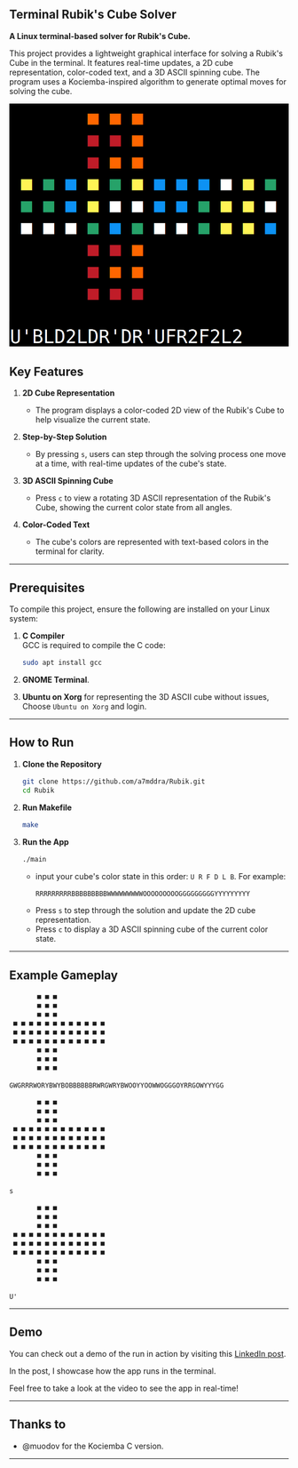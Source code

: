 ## Terminal Rubik's Cube Solver

**A Linux terminal-based solver for Rubik's Cube.**

This project provides a lightweight graphical interface for solving a Rubik's Cube in the terminal. It features real-time updates, a 2D cube representation, color-coded text, and a 3D ASCII spinning cube.
The program uses a Kociemba-inspired algorithm to generate optimal moves for solving the cube.


![App Screenshot](terminal/img.png)

## **Key Features**

1. **2D Cube Representation**
   - The program displays a color-coded 2D view of the Rubik's Cube to help visualize the current state.
  
2. **Step-by-Step Solution**
   - By pressing `s`, users can step through the solving process one move at a time, with real-time updates of the cube's state.

3. **3D ASCII Spinning Cube**
   - Press `c` to view a rotating 3D ASCII representation of the Rubik's Cube, showing the current color state from all angles.

4. **Color-Coded Text**
   - The cube's colors are represented with text-based colors in the terminal for clarity.

---

## **Prerequisites**

To compile this project, ensure the following are installed on your Linux system:


1. **C Compiler**  
   GCC is required to compile the C code:  
   ```bash
   sudo apt install gcc
   ```

2. **GNOME Terminal**.
   
3. **Ubuntu on Xorg**
   for representing the 3D ASCII cube without issues, Choose `Ubuntu on Xorg` and login.


---

## **How to Run**

1. **Clone the Repository**
   ```bash
   git clone https://github.com/a7mddra/Rubik.git
   cd Rubik
   ```

2. **Run Makefile**
   ```bash
   make
   ```

3. **Run the App**
   ```bash
   ./main
   ```

   - input your cube's color state in this order: `U R F D L B`. For example:
     ```
     RRRRRRRRRBBBBBBBBBWWWWWWWWWOOOOOOOOOGGGGGGGGGYYYYYYYYY
     ```
   - Press `s` to step through the solution and update the 2D cube representation.
   - Press `c` to display a 3D ASCII spinning cube of the current color state.

---

## **Example Gameplay**

```
       ■ ■ ■
       ■ ■ ■
       ■ ■ ■
 ■ ■ ■ ■ ■ ■ ■ ■ ■ ■ ■ ■ 
 ■ ■ ■ ■ ■ ■ ■ ■ ■ ■ ■ ■ 
 ■ ■ ■ ■ ■ ■ ■ ■ ■ ■ ■ ■ 
       ■ ■ ■
       ■ ■ ■
       ■ ■ ■

GWGRRRWORYBWYBOBBBBBBRWRGWRYBWOOYYOOWWOGGGOYRRGOWYYYGG
```
```
       ■ ■ ■
       ■ ■ ■
       ■ ■ ■
 ■ ■ ■ ■ ■ ■ ■ ■ ■ ■ ■ ■ 
 ■ ■ ■ ■ ■ ■ ■ ■ ■ ■ ■ ■ 
 ■ ■ ■ ■ ■ ■ ■ ■ ■ ■ ■ ■ 
       ■ ■ ■
       ■ ■ ■
       ■ ■ ■

s
```
```
       ■ ■ ■
       ■ ■ ■
       ■ ■ ■
 ■ ■ ■ ■ ■ ■ ■ ■ ■ ■ ■ ■ 
 ■ ■ ■ ■ ■ ■ ■ ■ ■ ■ ■ ■ 
 ■ ■ ■ ■ ■ ■ ■ ■ ■ ■ ■ ■ 
       ■ ■ ■
       ■ ■ ■
       ■ ■ ■

U'
```

---

## **Demo**

You can check out a demo of the run in action by visiting this [LinkedIn post](https://www.linkedin.com/posts/a7mddra_i-solved-rubiks-cube-in-terminal-using-c-activity-7275835356967501826-d0LO?utm_source=share&utm_medium=member_desktop).

In the post, I showcase how the app runs in the terminal.

Feel free to take a look at the video to see the app in real-time!

---

## Thanks to

- @muodov for the Kociemba C version.

---
